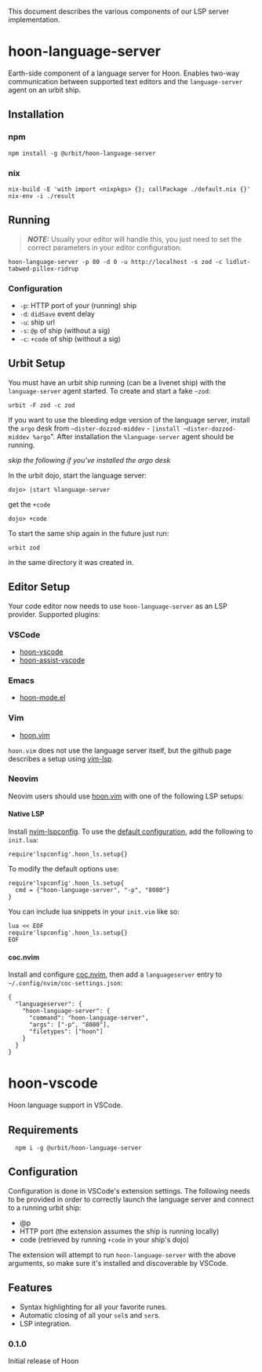 This document describes the various components of our LSP server implementation.

# hoon-language-server

Earth-side component of a language server for Hoon. Enables two-way communication between supported text editors and the `language-server` agent on an urbit ship.

## Installation

### npm

```
npm install -g @urbit/hoon-language-server
```

### nix

```
nix-build -E 'with import <nixpkgs> {}; callPackage ./default.nix {}'
nix-env -i ./result
```

## Running

> **_NOTE:_**  Usually your editor will handle this, you just need to set the correct parameters in your editor configuration.

`hoon-language-server -p 80 -d 0 -u http://localhost -s zod -c lidlut-tabwed-pillex-ridrup`

### Configuration

- `-p`: HTTP port of your (running) ship
- `-d`: `didSave` event delay
- `-u`: ship url
- `-s`: `@p` of ship (without a sig)
- `-c`: `+code` of ship (without a sig)

## Urbit Setup

You must have an urbit ship running (can be a livenet ship) with the `language-server` agent started.  To create and start a fake `~zod`:

```
urbit -F zod -c zod
```

If you want to use the bleeding edge version of the language server, install the `argo` desk from `~dister-dozzod-middev` - `|install ~dister-dozzod-middev %argo`". After installation the `%language-server` agent should be running.

*skip the following if you've installed the argo desk*

In the urbit dojo, start the language server:

```
dojo> |start %language-server
```

get the `+code`

```
dojo> +code
```

To start the same ship again in the future just run:

```
urbit zod
```

in the same directory it was created in.

## Editor Setup

Your code editor now needs to use `hoon-language-server` as an LSP provider. Supported plugins:
### VSCode

- [hoon-vscode](https://github.com/famousj/hoon-vscode)
- [hoon-assist-vscode](https://github.com/urbit/hoon-assist-vscode)

### Emacs

- [hoon-mode.el](https://github.com/urbit/hoon-mode.el)

### Vim

- [hoon.vim](https://github.com/urbit/hoon.vim)

`hoon.vim` does not use the language server itself, but the github page describes a setup using [vim-lsp](https://github.com/prabirshrestha/vim-lsp).

### Neovim

Neovim users should use [hoon.vim](https://github.com/urbit/hoon.vim) with one of the following LSP setups:

#### Native LSP

Install [nvim-lspconfig](https://github.com/neovim/nvim-lspconfig).  To use the [default configuration](https://github.com/neovim/nvim-lspconfig/blob/master/doc/server_configurations.txt#hoon_ls), add the following to `init.lua`:

```
require'lspconfig'.hoon_ls.setup{}
```

To modify the default options use:

```
require'lspconfig'.hoon_ls.setup{
  cmd = {"hoon-language-server", "-p", "8080"}
}
```

You can include lua snippets in your `init.vim` like so:

```
lua << EOF
require'lspconfig'.hoon_ls.setup{}
EOF
```

#### coc.nvim

Install and configure [coc.nvim](https://github.com/neoclide/coc.nvim), then add a `languageserver` entry to `~/.config/nvim/coc-settings.json`:

```
{
  "languageserver": {
    "hoon-language-server": {
      "command": "hoon-language-server",
      "args": ["-p", "8080"],
      "filetypes": ["hoon"]
    }
  }
}
```



# hoon-vscode

Hoon language support in VSCode.

## Requirements

```
  npm i -g @urbit/hoon-language-server
```
## Configuration

Configuration is done in VSCode's extension settings. The following needs to be provided in order to correctly launch the language server and connect to a running urbit ship:

- @p
- HTTP port (the extension assumes the ship is running locally)
- code (retrieved by running `+code` in your ship's dojo)

The extension will attempt to run `hoon-language-server` with the above arguments, so make sure it's installed and discoverable by VSCode. 

## Features

- Syntax highlighting for all your favorite runes.
- Automatic closing of all your `sel`s and `ser`s.
- LSP integration.

### 0.1.0

Initial release of Hoon


